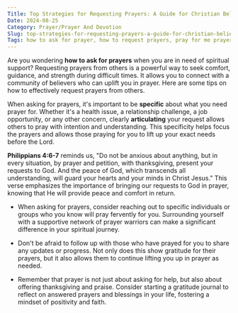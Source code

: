 ```yaml
---
Title: Top Strategies for Requesting Prayers: A Guide for Christian Believers
Date: 2024-08-25
Category: Prayer/Prayer And Devotion
Slug: top-strategies-for-requesting-prayers-a-guide-for-christian-believers
Tags: how to ask for prayer, how to request prayers, pray for me prayer request, how to ask for prayers request, how to ask for a prayer request, how to ask for prayer request, how to ask for prayers, asking for a prayer request, asking for prayers, prayer, prayer and devotion
---
```

Are you wondering **how to ask for prayers** when you are in need of spiritual support? Requesting prayers from others is a powerful way to seek comfort, guidance, and strength during difficult times. It allows you to connect with a community of believers who can uplift you in prayer. Here are some tips on how to effectively request prayers from others.

When asking for prayers, it's important to be **specific** about what you need prayer for. Whether it's a health issue, a relationship challenge, a job opportunity, or any other concern, clearly **articulating** your request allows others to pray with intention and understanding. This specificity helps focus the prayers and allows those praying for you to lift up your exact needs before the Lord.

**Philippians 4:6-7** reminds us, "Do not be anxious about anything, but in every situation, by prayer and petition, with thanksgiving, present your requests to God. And the peace of God, which transcends all understanding, will guard your hearts and your minds in Christ Jesus." This verse emphasizes the importance of bringing our requests to God in prayer, knowing that He will provide peace and comfort in return.

- When asking for prayers, consider reaching out to specific individuals or groups who you know will pray fervently for you. Surrounding yourself with a supportive network of prayer warriors can make a significant difference in your spiritual journey.

- Don't be afraid to follow up with those who have prayed for you to share any updates or progress. Not only does this show gratitude for their prayers, but it also allows them to continue lifting you up in prayer as needed.

- Remember that prayer is not just about asking for help, but also about offering thanksgiving and praise. Consider starting a gratitude journal to reflect on answered prayers and blessings in your life, fostering a mindset of positivity and faith.
